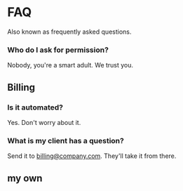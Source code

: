 # FAQ

Also known as frequently asked questions.

### Who do I ask for permission? 

Nobody, you're a smart adult. We trust you.

## Billing 

### Is it automated? 

Yes. Don't worry about it. 

### What is my client has a question? 

Send it to billing@company.com. They'll take it from there.


## my own